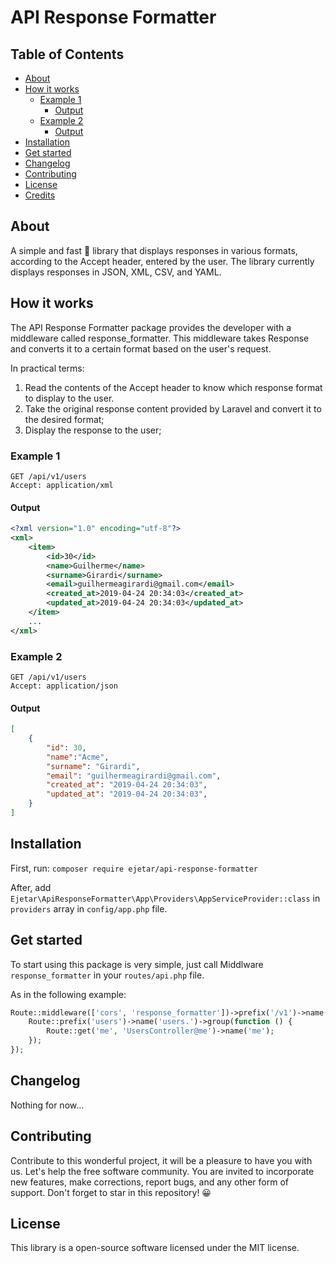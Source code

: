 # API Response Formatter

## Table of Contents
- [About](#about)
- [How it works](#how-it-works)
  * [Example 1](#example-1)
    + [Output](#output)
  * [Example 2](#example-2)
    + [Output](#output-1)
- [Installation](#installation)
- [Get started](#get-started)
- [Changelog](#changelog)
- [Contributing](#contributing)
- [License](#license)
- [Credits](#credits)

## About
A simple and fast 🚀 library that displays responses in various formats, according to the Accept header, entered by the user. The library currently displays responses in JSON, XML, CSV, and YAML.

## How it works
The API Response Formatter package provides the developer with a middleware called response_formatter. This middleware takes Response and converts it to a certain format based on the user's request.

In practical terms:
1. Read the contents of the Accept header to know which response format to display to the user.
2. Take the original response content provided by Laravel and convert it to the desired format;
3. Display the response to the user;

### Example 1
```
GET /api/v1/users
Accept: application/xml
```
#### Output
```xml
<?xml version="1.0" encoding="utf-8"?>
<xml>
    <item>
        <id>30</id>
        <name>Guilherme</name>
        <surname>Girardi</surname>
        <email>guilhermeagirardi@gmail.com</email>
        <created_at>2019-04-24 20:34:03</created_at>
        <updated_at>2019-04-24 20:34:03</updated_at>
    </item>
    ...
</xml>
```
### Example 2
```
GET /api/v1/users
Accept: application/json
```
#### Output
```json
[
    {
        "id": 30,
        "name":"Acme",
        "surname": "Girardi",
        "email": "guilhermeagirardi@gmail.com",
        "created_at": "2019-04-24 20:34:03",
        "updated_at": "2019-04-24 20:34:03",
    }
]
```

## Installation
First, run: `composer require ejetar/api-response-formatter`

After, add `Ejetar\ApiResponseFormatter\App\Providers\AppServiceProvider::class` in `providers` array in `config/app.php` file.

## Get started
To start using this package is very simple, just call Middlware `response_formatter` in your `routes/api.php` file.

As in the following example:
```php
Route::middleware(['cors', 'response_formatter'])->prefix('/v1')->name('api.')->group(function() {
    Route::prefix('users')->name('users.')->group(function () {
        Route::get('me', 'UsersController@me')->name('me');
    });
});
```

## Changelog
Nothing for now...

## Contributing
Contribute to this wonderful project, it will be a pleasure to have you with us. Let's help the free software community. You are invited to incorporate new features, make corrections, report bugs, and any other form of support.
Don't forget to star in this repository! 😀 

## License
This library is a open-source software licensed under the MIT license.
